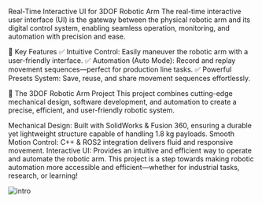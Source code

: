 Real-Time Interactive UI for 3DOF Robotic Arm
The real-time interactive user interface (UI) is the gateway between the physical robotic arm and its digital control system, enabling seamless operation, monitoring, and automation with precision and ease.

🌟 Key Features
✅ Intuitive Control: Easily maneuver the robotic arm with a user-friendly interface.
✅ Automation (Auto Mode): Record and replay movement sequences—perfect for production line tasks.
✅ Powerful Presets System: Save, reuse, and share movement sequences effortlessly.

🔧 The 3DOF Robotic Arm Project
This project combines cutting-edge mechanical design, software development, and automation to create a precise, efficient, and user-friendly robotic system.

Mechanical Design: Built with SolidWorks & Fusion 360, ensuring a durable yet lightweight structure capable of handling 1.8 kg payloads.
Smooth Motion Control: C++ & ROS2 integration delivers fluid and responsive movement.
Interactive UI: Provides an intuitive and efficient way to operate and automate the robotic arm.
This project is a step towards making robotic automation more accessible and efficient—whether for industrial tasks, research, or learning!

![intro](https://github.com/user-attachments/assets/29a1c2fd-2d2e-4b5b-b818-0f8f8aa7c9b6)
